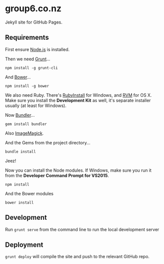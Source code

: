 group6.co.nz
============

Jekyll site for GitHub Pages.

Requirements
------------

First ensure [Node.js](http://nodejs.org/) is installed.

Then we need [Grunt](http://gruntjs.com/)...

`npm install -g grunt-cli`

And [Bower](http://bower.io/)...

`npm install -g bower`

We also need Ruby. There's [RubyInstall](http://rubyinstaller.org/) for Windows,
and [RVM](http://rvm.io/) for OS X.
Make sure you install the **Development Kit** as well, it's separate installer
usually (at least for Windows).

Now [Bundler](http://bundler.io/)...

`gem install bundler`

Also [ImageMagick](http://www.imagemagick.org/).

And the Gems from the project directory...

`bundle install`

Jeez!

Now you can install the Node modules.
If Windows, make sure you run it from the **Developer Command Prompt for VS2015**.

`npm install`

And the Bower modules

`bower install`


Development
----------

Run `grunt serve` from the command line to run the local development server

Deployment
----------

`grunt deploy` will compile the site and push to the relevant GitHub repo.
